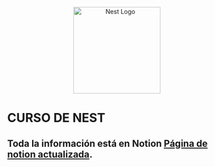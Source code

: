 <p align="center">
  <a href="http://nestjs.com/" target="blank"><img src="https://nestjs.com/img/logo-small.svg" width="200" alt="Nest Logo" /></a>
</p>

# CURSO DE NEST

## Toda la información está en Notion [Página de notion actualizada](https://ausiasbm.notion.site/Nest-Desarrollo-backend-escalable-con-node-0981a38d15004be8bc5287f716aad355).
